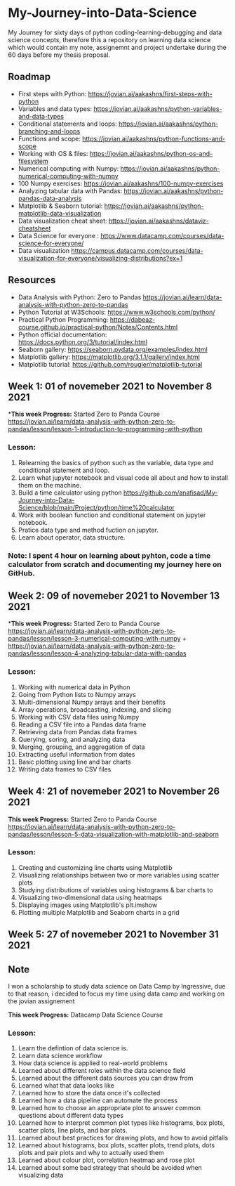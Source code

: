 # My-Journey-into-Data-Science
My Journey for sixty days of python coding-learning-debugging and data science concepts, therefore this a repository on learning data science which would contain my note, assignemnt and project undertake during the 60 days before my thesis proposal.


## Roadmap
- First steps with Python: https://jovian.ai/aakashns/first-steps-with-python
- Variables and data types: https://jovian.ai/aakashns/python-variables-and-data-types
- Conditional statements and loops: https://jovian.ai/aakashns/python-branching-and-loops
- Functions and scope: https://jovian.ai/aakashns/python-functions-and-scope
- Working with OS & files: https://jovian.ai/aakashns/python-os-and-filesystem
- Numerical computing with Numpy: https://jovian.ai/aakashns/python-numerical-computing-with-numpy
- 100 Numpy exercises: https://jovian.ai/aakashns/100-numpy-exercises
- Analyzing tabular data with Pandas: https://jovian.ai/aakashns/python-pandas-data-analysis
- Matplotlib & Seaborn tutorial: https://jovian.ai/aakashns/python-matplotlib-data-visualization
- Data visualization cheat sheet: https://jovian.ai/aakashns/dataviz-cheatsheet
- Data Science for everyone : https://www.datacamp.com/courses/data-science-for-everyone/
- Data visualization https://campus.datacamp.com/courses/data-visualization-for-everyone/visualizing-distributions?ex=1

## Resources
- Data Analysis with Python: Zero to Pandas https://jovian.ai/learn/data-analysis-with-python-zero-to-pandas
- Python Tutorial at W3Schools: https://www.w3schools.com/python/
- Practical Python Programming: https://dabeaz-course.github.io/practical-python/Notes/Contents.html
- Python official documentation: https://docs.python.org/3/tutorial/index.html
- Seaborn gallery: https://seaborn.pydata.org/examples/index.html
- Matplotlib gallery: https://matplotlib.org/3.1.1/gallery/index.html
- Matplotlib tutorial: https://github.com/rougier/matplotlib-tutorial

## Week 1: 01 of novemeber 2021 to November 8 2021

***This week Progress:** Started Zero to Panda Course https://jovian.ai/learn/data-analysis-with-python-zero-to-pandas/lesson/lesson-1-introduction-to-programming-with-python

### Lesson: 
1. Relearning the basics of python such as the variable, data type and conditional statement and loop.
2. Learn what jupyter notebook and visual code all about and how to install them on the machine.
3. Build a time calculator using python https://github.com/anafisad/My-Journey-into-Data-Science/blob/main/Project/python/time%20calculator
4. Work with boolean function and conditional statement on jupyter notebook.
5. Pratice data type and method fuction on jupyter.
6. Learn about operator, data structure.


### Note: I spent 4 hour on learning about pyhton, code a time calculator from scratch and documenting my journey here on GitHub.


## Week 2: 09 of novemeber 2021 to November 13 2021

***This week Progress:** Started Zero to Panda Course https://jovian.ai/learn/data-analysis-with-python-zero-to-pandas/lesson/lesson-3-numerical-computing-with-numpy + https://jovian.ai/learn/data-analysis-with-python-zero-to-pandas/lesson/lesson-4-analyzing-tabular-data-with-pandas

### Lesson: 
1. Working with numerical data in Python
2. Going from Python lists to Numpy arrays
3. Multi-dimensional Numpy arrays and their benefits
4. Array operations, broadcasting, indexing, and slicing
5. Working with CSV data files using Numpy
6. Reading a CSV file into a Pandas data frame
7. Retrieving data from Pandas data frames
8. Querying, soring, and analyzing data
9. Merging, grouping, and aggregation of data
10. Extracting useful information from dates
11. Basic plotting using line and bar charts
12. Writing data frames to CSV files


## Week 4: 21 of novemeber 2021 to November 26 2021

**This week Progress:** Started Zero to Panda Course https://jovian.ai/learn/data-analysis-with-python-zero-to-pandas/lesson/lesson-5-data-visualization-with-matplotlib-and-seaborn

### Lesson: 
1. Creating and customizing line charts using Matplotlib
2. Visualizing relationships between two or more variables using scatter plots
3. Studying distributions of variables using histograms & bar charts to
4. Visualizing two-dimensional data using heatmaps
5. Displaying images using Matplotlib's plt.imshow
6. Plotting multiple Matplotlib and Seaborn charts in a grid



## Week 5: 27 of novemeber 2021 to November 31 2021

## Note
I won a scholarship to study data science on Data Camp by Ingressive, due to that reason, i decided to focus my time using data camp and working on the jovian assignement

**This week Progress:** Datacamp Data Science Course

### Lesson: 
1. Learn the defintion of data science is.
2. Learn data science workflow
3. How data science is applied to real-world problems
4. Learned about different roles within the data science field
5. Learned about the different data sources you can draw from
6. Learned what that data looks like
7. Learned how to store the data once it's collected
8. Learned how a data pipeline can automate the process
9. Learned how to choose an appropriate plot to answer common questions about different data types
10. Learned how to interpret common plot types like histograms, box plots, scatter plots, line plots, and bar plots. 
11. Learned about best practices for drawing plots, and how to avoid pitfalls
12. Learned about histograms, box plots, scatter plots, trend plots, dots plots and pair plots and why to actually used them
13. Learned about colour plot, correlation heatmap and rose plot
14. Learned about some bad strategy that should be avoided when visualizing data
